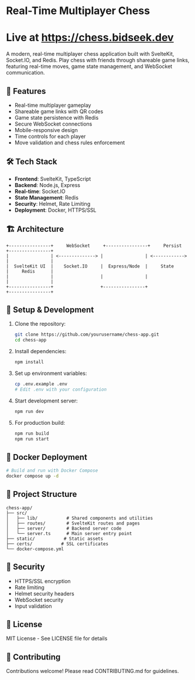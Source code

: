 # Real-Time Multiplayer Chess

# Live at https://chess.bidseek.dev

A modern, real-time multiplayer chess application built with SvelteKit, Socket.IO, and Redis. Play chess with friends through shareable game links, featuring real-time moves, game state management, and WebSocket communication.

## 🚀 Features
- Real-time multiplayer gameplay
- Shareable game links with QR codes
- Game state persistence with Redis
- Secure WebSocket connections
- Mobile-responsive design
- Time controls for each player
- Move validation and chess rules enforcement

## 🛠 Tech Stack
- **Frontend**: SvelteKit, TypeScript
- **Backend**: Node.js, Express
- **Real-time**: Socket.IO
- **State Management**: Redis
- **Security**: Helmet, Rate Limiting
- **Deployment**: Docker, HTTPS/SSL

## 🏗 Architecture
```
+----------------+     WebSocket     +----------------+     Persist     +----------------+
|                | <--------------> |                | <------------> |                |
|  SvelteKit UI  |    Socket.IO     |  Express/Node  |     State      |     Redis      |
|                |                  |                |                |                |
+----------------+                  +----------------+                +----------------+
```

## 🔧 Setup & Development
1. Clone the repository:
   ```bash
   git clone https://github.com/yourusername/chess-app.git
   cd chess-app
   ```

2. Install dependencies:
   ```bash
   npm install
   ```

3. Set up environment variables:
   ```bash
   cp .env.example .env
   # Edit .env with your configuration
   ```

4. Start development server:
   ```bash
   npm run dev
   ```

5. For production build:
   ```bash
   npm run build
   npm run start
   ```

## 🐳 Docker Deployment
```bash
# Build and run with Docker Compose
docker compose up -d
```

## 📁 Project Structure
```
chess-app/
├── src/
│   ├── lib/           # Shared components and utilities
│   ├── routes/        # SvelteKit routes and pages
│   ├── server/        # Backend server code
│   └── server.ts      # Main server entry point
├── static/           # Static assets
├── certs/           # SSL certificates
└── docker-compose.yml
```

## 🔐 Security
- HTTPS/SSL encryption
- Rate limiting
- Helmet security headers
- WebSocket security
- Input validation

## 📝 License
MIT License - See LICENSE file for details

## 🤝 Contributing
Contributions welcome! Please read CONTRIBUTING.md for guidelines.
